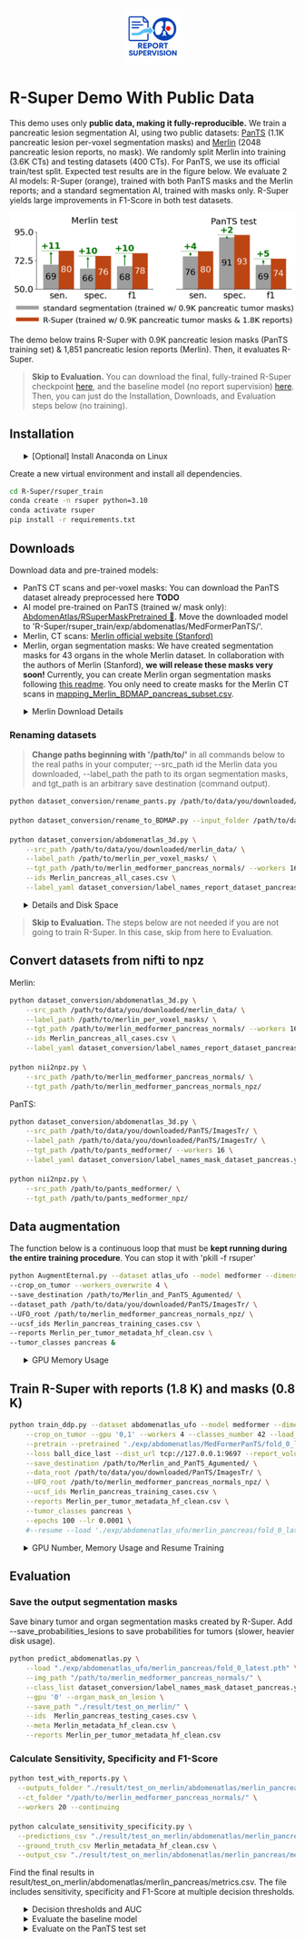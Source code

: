 <div align="center">
  <img src="../documents/logo.png" alt="logo" width="100" />
</div>

# R-Super Demo With Public Data

This demo uses only **public data, making it fully-reproducible.** We train a pancreatic lesion segmentation AI, using two public datasets: [PanTS](https://github.com/MrGiovanni/PanTS) (1.1K pancreatic lesion per-voxel segmentation masks) and [Merlin](https://stanfordaimi.azurewebsites.net/datasets/60b9c7ff-877b-48ce-96c3-0194c8205c40) (2048 pancreatic lesion reports, no mask). We randomly split Merlin into training (3.6K CTs) and testing datasets (400 CTs). For PanTS, we use its official train/test split. Expected test results are in the figure below. We evaluate 2 AI models: R-Super (orange), trained with both PanTS masks and the Merlin reports; and a standard segmentation AI, trained with masks only. R-Super yields large improvements in F1-Score in both test datasets.

![Pancreatic metrics](../documents/demo_results.png)

The demo below trains R-Super with 0.9K pancreatic lesion masks (PanTS training set) & 1,851 pancreatic lesion reports (Merlin). Then, it evaluates R-Super.

> **Skip to Evaluation.**
> You can download the final, fully-trained R-Super checkpoint [here](https://huggingface.co/AbdomenAtlas/R-SuperPanTSMerlin), and the baseline model (no report supervision) [here](https://huggingface.co/AbdomenAtlas/MedFormerPanTS). Then, you can just do the Installation, Downloads, and Evaluation steps below (no training).

## Installation

<details>
<summary style="margin-left: 25px;">[Optional] Install Anaconda on Linux</summary>
<div style="margin-left: 25px;">
    
```bash
wget https://repo.anaconda.com/archive/Anaconda3-2024.06-1-Linux-x86_64.sh
bash Anaconda3-2024.06-1-Linux-x86_64.sh -b -p ./anaconda3
./anaconda3/bin/conda init
source ~/.bashrc
```
</div>
</details>

Create a new virtual environment and install all dependencies.
```bash
cd R-Super/rsuper_train
conda create -n rsuper python=3.10
conda activate rsuper
pip install -r requirements.txt
```

## Downloads

Download data and pre-trained models:
- PanTS CT scans and per-voxel masks: You can download the PanTS dataset already preprocessed here **TODO** 
- AI model pre-trained on PanTS (trained w/ mask only): [AbdomenAtlas/RSuperMaskPretrained 🤗](https://huggingface.co/AbdomenAtlas/MedFormerPanTS). Move the downloaded model to 'R-Super/rsuper_train/exp/abdomenatlas/MedFormerPanTS/'.
- Merlin, CT scans: [Merlin official website (Stanford)](https://stanfordaimi.azurewebsites.net/datasets/60b9c7ff-877b-48ce-96c3-0194c8205c40)
- Merlin, organ segmentation masks: We have created segmentation masks for 43 organs in the whole Merlin dataset. In collaboration with the authors of Merlin (Stanford), **we will release these masks very soon!** Currently, you can create Merlin organ segmentation masks following [this readme](../organ_masks/README.md). You only need to create masks for the Merlin CT scans in [mapping_Merlin_BDMAP_pancreas_subset.csv](mapping_Merlin_BDMAP_pancreas_subset.csv).

<details>
<summary style="margin-left: 25px;">Merlin Download Details</summary>
<div style="margin-left: 25px;">
We cannot redistribute Merlin, but it is easy to download. Click on the 'Merlin official website' link above, create an account and request access to Merlin.
You will get access immediately. Then, click on the link above again. In the page that will open, click "Download  (2970.90 GB)" in the top left corner. This will not download the dataset, but you will get another link, something like https://aimistanforddatasets01****&sp=rl. Copy and paste it in the command below. Run the command to download Merlin.

```bash
env -u http_proxy -u https_proxy -u HTTP_PROXY -u HTTPS_PROXY \
    HTTPS_PROXY=dummy.invalid NO_PROXY="*" \
    azcopy copy "paste_your_link_here"      "/path/to/Merlin/download/destination/" --rec--recursive
```

</div>
</details>



### Renaming datasets
> **Change paths beginning with '/path/to/'** in all commands below to the real paths in your computer; --src_path id the Merlin data you downloaded, --label_path the path to its organ segmentation masks, and tgt_path is an arbitrary save destination (command output).

```bash
python dataset_conversion/rename_pants.py /path/to/data/you/downloaded/PanTS/ImagesTr/

python dataset_conversion/rename_to_BDMAP.py --input_folder /path/to/data/you/downloaded/merlin_data/ --mapping dataset_conversion/mapping_Merlin_names_to_BDMAP_pancreas_subset.csv

python dataset_conversion/abdomenatlas_3d.py \
    --src_path /path/to/data/you/downloaded/merlin_data/ \
    --label_path /path/to/merlin_per_voxel_masks/ \
    --tgt_path /path/to/merlin_medformer_pancreas_normals/ --workers 16 \
    --ids Merlin_pancreas_all_cases.csv \
    --label_yaml dataset_conversion/label_names_report_dataset_pancreas.yaml
```


<details>
<summary style="margin-left: 25px;">Details and Disk Space</summary>
<div style="margin-left: 25px;">
The command above converts all pancreatic lesion cases in Merlin (~2K) plus ~2K normals to the BDMAP_ID format (like AbdomenAtlas), and saves it in tgt_path. If you need to reduce disk usage, you can delete Merlin (src_path) after this step. 
</div>
</details>

> **Skip to Evaluation.**
> The steps below are not needed if you are not going to train R-Super. In this case, skip from here to Evaluation.

## Convert datasets from nifti to npz

Merlin:
```bash
python dataset_conversion/abdomenatlas_3d.py \
    --src_path /path/to/data/you/downloaded/merlin_data/ \
    --label_path /path/to/merlin_per_voxel_masks/ \
    --tgt_path /path/to/merlin_medformer_pancreas_normals/ --workers 16 \
    --ids Merlin_pancreas_all_cases.csv \
    --label_yaml dataset_conversion/label_names_report_dataset_pancreas.yaml

python nii2npz.py \
    --src_path /path/to/merlin_medformer_pancreas_normals/ \
    --tgt_path /path/to/merlin_medformer_pancreas_normals_npz/
```

PanTS:
```bash
python dataset_conversion/abdomenatlas_3d.py \
    --src_path /path/to/data/you/downloaded/PanTS/ImagesTr/ \
    --label_path /path/to/data/you/downloaded/PanTS/ImagesTr/ \
    --tgt_path /path/to/pants_medformer/ --workers 16 \
    --label_yaml dataset_conversion/label_names_mask_dataset_pancreas.yaml

python nii2npz.py \
    --src_path /path/to/pants_medformer/ \
    --tgt_path /path/to/pants_medformer_npz/
```



##  Data augmentation

The function below is a continuous loop that must be **kept running during the entire training procedure**. You can stop it with 'pkill -f rsuper'

```bash
python AugmentEternal.py --dataset atlas_ufo --model medformer --dimension 3d --batch_size 2 \
--crop_on_tumor --workers_overwrite 4 \
--save_destination /path/to/Merlin_and_PanTS_Agumented/ \
--dataset_path /path/to/data/you/downloaded/PanTS/ImagesTr/ \
--UFO_root /path/to/merlin_medformer_pancreas_normals_npz/ \
--ucsf_ids Merlin_pancreas_training_cases.csv \
--reports Merlin_per_tumor_metadata_hf_clean.csv \
--tumor_classes pancreas &
```

<details>
<summary style="margin-left: 25px;">GPU Memory Usage</summary>
<div style="margin-left: 25px;">
Our AI uses >30GB of GPU memory. To reduce it to ~20GB, add --crop_size 96 to the code above (default crop_size is 128)
</div>
</details>

## Train R-Super with reports (1.8 K) and masks (0.8 K)

```bash
python train_ddp.py --dataset abdomenatlas_ufo --model medformer --dimension 3d --batch_size 4 --unique_name merlin_pancreas \
    --crop_on_tumor --gpu '0,1' --workers 4 --classes_number 42 --load_augmented \
    --pretrain --pretrained './exp/abdomenatlas/MedFormerPanTS/fold_0_latest.pth' \
    --loss ball_dice_last --dist_url tcp://127.0.0.1:9697 --report_volume_loss_basic 0.1 \
    --save_destination /path/to/Merlin_and_PanTS_Agumented/ \
    --data_root /path/to/data/you/downloaded/PanTS/ImagesTr/ \
    --UFO_root /path/to/merlin_medformer_pancreas_normals_npz/ \
    --ucsf_ids Merlin_pancreas_training_cases.csv \
    --reports Merlin_per_tumor_metadata_hf_clean.csv \
    --tumor_classes pancreas \
    --epochs 100 --lr 0.0001 \
    #--resume --load './exp/abdomenatlas_ufo/merlin_pancreas/fold_0_latest.pth'
```

<details>
<summary style="margin-left: 25px;">GPU Number, Memory Usage and Resume Training</summary>
<div style="margin-left: 25px;">

- crop_size: our AI uses >30GB of GPU memory. To reduce it to ~20GB, add --crop_size 96 to the code above (default crop_size is 128), and substitute the pretrained model by a small one (to be released): "--pretrained './exp/abdomenatlas/MedFormerPanTS/fold_0_latest.pth'" becomes "--pretrained './exp/abdomenatlas/MedFormerPanTS_crop96/fold_0_latest.pth'" 
- resume training: if you want to resume training from a previous run, uncomment the last line in the command above 
- gpu: The command above trains on 2 gpus. To train on 1 gpu, set --gpu '0' and --batch_size 2. To train on 4 GPUs: --gpu '0,1,2,3' --batch_size 8. Batch size is total, not per-gpu. We recoment batch size >= 2*(number of GPUs). --gpu takes the indices of the GPUs that you want to use.
</div>
</details>

## Evaluation

### Save the output segmentation masks


Save binary tumor and organ segmentation masks created by R-Super. Add --save_probabilities_lesions to save probabilities for tumors (slower, heavier disk usage).
```bash
python predict_abdomenatlas.py \
    --load "./exp/abdomenatlas_ufo/merlin_pancreas/fold_0_latest.pth" \
    --img_path "/path/to/merlin_medformer_pancreas_normals/" \
    --class_list dataset_conversion/label_names_mask_dataset_pancreas.yaml \
    --gpu '0' --organ_mask_on_lesion \
    --save_path "./result/test_on_merlin/" \
    --ids  Merlin_pancreas_testing_cases.csv \
    --meta Merlin_metadata_hf_clean.csv \
    --reports Merlin_per_tumor_metadata_hf_clean.csv
```

### Calculate Sensitivity, Specificity and F1-Score

```bash
python test_with_reports.py \
  --outputs_folder "./result/test_on_merlin/abdomenatlas/merlin_pancreas/" \
  --ct_folder "/path/to/merlin_medformer_pancreas_normals/" \
  --workers 20 --continuing

python calculate_sensitivity_specificity.py \
  --predictions_csv "./result/test_on_merlin/abdomenatlas/merlin_pancreas/tumor_detection_results.csv" \
  --ground_truth_csv Merlin_metadata_hf_clean.csv \
  --output_csv "./result/test_on_merlin/abdomenatlas/merlin_pancreas/metrics.csv"
```

Find the final results in result/test_on_merlin/abdomenatlas/merlin_pancreas/metrics.csv. The file includes sensitivity, specificity and F1-Score at multiple decision thresholds.

<details>
<summary style="margin-left: 25px;">Decision thresholds and AUC</summary>
<div style="margin-left: 25px;">

For speed, we only saved binary tumor segmentation masks. To calculate sensitivity, specificity and F1-Score, we threshold the volume of the predicted tumor. Only if the predicted tumor is larger than the threshold, we consider that the patient has a tumor. The file metrics.csv shows performance at multiple volume thresholds. Instead of using volume thresholds, you can save tumor probabilities in predict_abdomenatlas.py (add --save_probabilities_lesions), and later use eval_AUC.py, followed by calculate_sensitivity_specificity_F1_AUC.py to calculate AUC, sensitivity, specificity and F1-Score at multiple **confidence** (and volume, optionally) thresholds.
</div>
</details>

<details>
<summary style="margin-left: 25px;">Evaluate the baseline model</summary>
<div style="margin-left: 25px;">

All our evaluation code is set to evaluate R-Super. To evaluate the baseline model (trained with segmentation masks only, no reports), follow the procedure below (we just changed merlin_pancreas -> MedFormerPanTS):

```bash
python predict_abdomenatlas.py \
    --load "./exp/abdomenatlas_ufo/MedFormerPanTS/fold_0_latest.pth" \
    --img_path "/path/to/merlin_medformer_pancreas_normals/" \
    --class_list dataset_conversion/label_names_mask_dataset_pancreas.yaml \
    --gpu '0' --organ_mask_on_lesion \
    --save_path "./result/test_on_merlin/" \
    --ids  Merlin_pancreas_testing_cases.csv

python test_with_reports.py \
  --outputs_folder "./result/test_on_merlin/abdomenatlas/MedFormerPanTS/" \
  --ct_folder "/path/to/merlin_medformer_pancreas_normals/" \
  --workers 20 --continuing

python calculate_sensitivity_specificity.py \
  --predictions_csv "./result/test_on_merlin/abdomenatlas/MedFormerPanTS/tumor_detection_results.csv" \
  --ground_truth_csv Merlin_metadata_hf_clean.csv \
  --output_csv "./result/test_on_merlin/abdomenatlas/MedFormerPanTS/metrics.csv"
```

</div>
</details>


<details>
<summary style="margin-left: 25px;">Evaluate on the PanTS test set</summary>
<div style="margin-left: 25px;">

```bash
python predict_abdomenatlas.py \
    --load "./exp/abdomenatlas_ufo/merlin_pancreas/fold_0_latest.pth" \
    --img_path /path/to/data/you/downloaded/PanTS/ImagesTe/
    --class_list dataset_conversion/label_names_mask_dataset_pancreas.yaml \
    --gpu '0' --organ_mask_on_lesion \
    --save_path "./result/test_on_pants/" \
    --ids  pants_test_set.csv

python test_with_reports.py \
  --outputs_folder "./result/test_on_pants/abdomenatlas/merlin_pancreas/" \
  --ct_folder /path/to/data/you/downloaded/PanTS/ImagesTe/ \
  --workers 20 --continuing

python calculate_sensitivity_specificity.py \
  --predictions_csv "./result/test_on_pants/abdomenatlas/merlin_pancreas/tumor_detection_results.csv" \
  --ground_truth_csv metadata_pants.csv \
  --output_csv "./result/test_on_pants/abdomenatlas/merlin_pancreas/metrics.csv"
```

</div>
</details>
